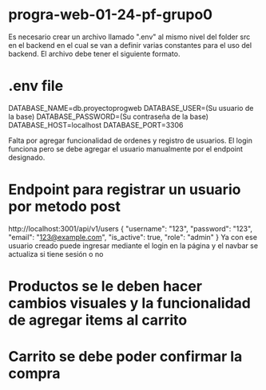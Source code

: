 # progra-web-01-24-pf-grupo0

Es necesario crear un archivo llamado ".env" al mismo nivel del folder src en el backend en el cual se van a definir varias constantes para el uso del backend.
El archivo debe tener el siguiente formato.
# .env file
DATABASE_NAME=db.proyectoprogweb
DATABASE_USER=(Su usuario de la base)
DATABASE_PASSWORD=(Su contraseña de la base)
DATABASE_HOST=localhost
DATABASE_PORT=3306

Falta por agregar funcionalidad de ordenes y registro de usuarios. El login funciona pero se debe agregar el usuario manualmente por el endpoint designado.
# Endpoint para registrar un usuario por metodo post
http://localhost:3001/api/v1/users
{
    "username": "123",
    "password": "123",
    "email": "123@example.com",
    "is_active": true,
    "role": "admin"
}
Ya con ese usuario creado puede ingresar mediante el login en la página y el navbar se actualiza si tiene sesión o no

# Productos se le deben hacer cambios visuales y la funcionalidad de agregar items al carrito
# Carrito se debe poder confirmar la compra 